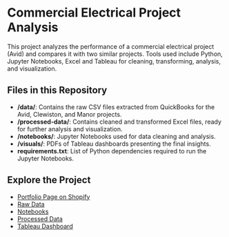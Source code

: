 # Commercial Electrical Project Analysis

This project analyzes the performance of a commercial electrical project (Avid) and compares it with two similar projects. Tools used include Python, Jupyter Notebooks, Excel and Tableau for cleaning, transforming, analysis, and visualization.

## Files in this Repository
- **/data/**: Contains the raw CSV files extracted from QuickBooks for the Avid, Clewiston, and Manor projects.
- **/processed-data/**: Contains cleaned and transformed Excel files, ready for further analysis and visualization.
- **/notebooks/**: Jupyter Notebooks used for data cleaning and analysis.
- **/visuals/**: PDFs of Tableau dashboards presenting the final insights.
- **requirements.txt**: List of Python dependencies required to run the Jupyter Notebooks.

## Explore the Project
- [Portfolio Page on Shopify](https://melissafisheranalytics.com)
- [Raw Data](https://github.com/melissafisheranalyst/Commercial-Electrical-Project-Analysis/tree/main/Data)
- [Notebooks](https://github.com/melissafisheranalyst/Commercial-Electrical-Project-Analysis/tree/main/Notebooks)
- [Processed Data](https://github.com/melissafisheranalyst/Commercial-Electrical-Project-Analysis/tree/main/Processed%20Data)
- [Tableau Dashboard](https://public.tableau.com/app/profile/melissa.fisher7777/viz/AComparisonandAnalysisofCommercialElectricalJobPerformance/ExploringJobMarginsandKeyMetrics#1)
